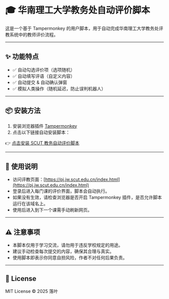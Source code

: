 # 🎓 华南理工大学教务处自动评价脚本

这是一个基于 Tampermonkey 的用户脚本，用于自动完成华南理工大学教务处评教系统中的教师评价流程。

---

## ✨ 功能特点

- ✅ 自动勾选评价项（选项随机）
- ✅ 自动填写评语（自定义内容）
- ✅ 自动提交 & 自动确认弹窗
- ✅ 模拟人类操作（随机延迟，防止误判机器人）

---

## 📦 安装方法

1. 安装浏览器插件 [Tampermonkey](https://www.tampermonkey.net/)
2. 点击以下链接自动安装脚本：

👉 [点击安装 SCUT 教务自动评价脚本](https://github.com/yluo996686/SCUT-auto-eval/raw/refs/heads/main/SCUT-auto-eval.user.js)

---

## 📄 使用说明

- 访问评教页面：[https://pj.jw.scut.edu.cn/index.html](https://pj.jw.scut.edu.cn/index.html)
- 登录后进入每门课的评价界面，脚本会自动执行。
- 如果没有生效，请检查浏览器是否开启 Tampermonkey 插件，是否允许脚本运行在该域名上。
- 使用后进入到下一个课需手动刷新网页。
  
---

## ⚠️ 注意事项

- 本脚本仅用于学习交流，请勿用于违反学校规定的用途。
- 建议手动检查每次提交的内容，确保其合理与真实。
- 使用脚本即表示你同意自担风险，作者不对任何后果负责。

---

## 📜 License

MIT License © 2025 落叶
